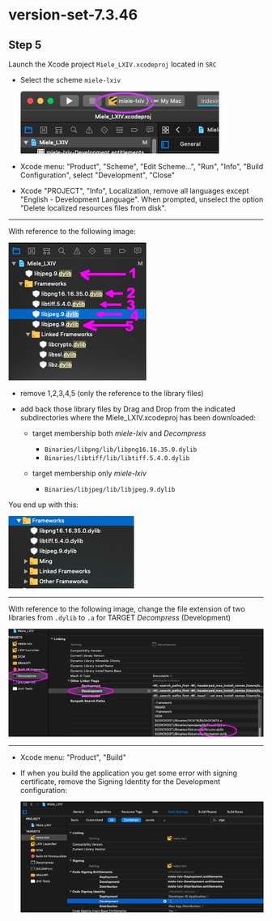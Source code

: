 # version-set-7.3.46
## Step 5

Launch the Xcode project `Miele_LXIV.xcodeproj` located in `SRC`

- Select the scheme `miele-lxiv`

	![scheme](img/scheme.png)

- Xcode menu: "Product", "Scheme", "Edit Scheme...", "Run", "Info", "Build Configuration", select "Development", "Close"
- Xcode "PROJECT", "Info", Localization, remove all languages except "English - Development Language". When prompted, unselect the option "Delete localized resources files from disk".

---
With reference to the following image:

![update-dylib](img/update-dylib-before.png)

- remove 1,2,3,4,5 (only the reference to the library files)

- add back those library files by Drag and Drop from the indicated subdirectories where the Miele_LXIV.xcodeproj has been downloaded:

	- target membership both *miele-lxi*v and *Decompress*
		- `Binaries/libpng/lib/libpng16.16.35.0.dylib` 
		- `Binaries/libtiff/lib/libtiff.5.4.0.dylib`

	- target membership only *miele-lxiv*
		- `Binaries/libjpeg/lib/libjpeg.9.dylib`

You end up with this:

![update-dylib](img/update-dylib-after.png)

---

With reference to the following image, change the file extension of two libraries from `.dylib` to `.a` for TARGET *Decompress* (Development)

![dylib2a](img/dylib2a.png)

---
- Xcode menu: "Product", "Build"
- If when you build the application you get some error with signing certificate, remove the Signing Identity for the Development configuration:

	![codesign](img/codesign.png)
